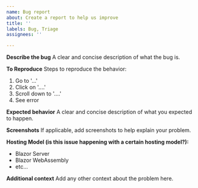 ```yaml
---
name: Bug report
about: Create a report to help us improve
title: ''
labels: Bug, Triage
assignees: ''

---
```


**Describe the bug**
A clear and concise description of what the bug is.

**To Reproduce**
Steps to reproduce the behavior:
1. Go to '...'
2. Click on '....'
3. Scroll down to '....'
4. See error

**Expected behavior**
A clear and concise description of what you expected to happen.

**Screenshots**
If applicable, add screenshots to help explain your problem.

**Hosting Model (is this issue happening with a certain hosting model?):**
 - Blazor Server
 - Blazor WebAssembly
 - etc...

**Additional context**
Add any other context about the problem here.
